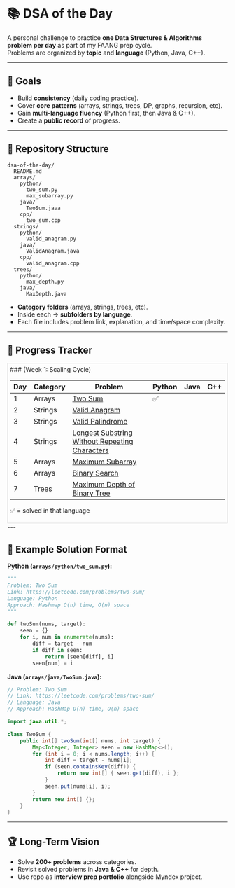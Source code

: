 # 📚 DSA of the Day  

A personal challenge to practice **one Data Structures & Algorithms problem per day** as part of my FAANG prep cycle.  
Problems are organized by **topic** and **language** (Python, Java, C++).  

---

## 📌 Goals
- Build **consistency** (daily coding practice).  
- Cover **core patterns** (arrays, strings, trees, DP, graphs, recursion, etc).  
- Gain **multi-language fluency** (Python first, then Java & C++).  
- Create a **public record** of progress.  

---

## 📂 Repository Structure  

```
dsa-of-the-day/
  README.md
  arrays/
    python/
      two_sum.py
      max_subarray.py
    java/
      TwoSum.java
    cpp/
      two_sum.cpp
  strings/
    python/
      valid_anagram.py
    java/
      ValidAnagram.java
    cpp/
      valid_anagram.cpp
  trees/
    python/
      max_depth.py
    java/
      MaxDepth.java
```

- **Category folders** (arrays, strings, trees, etc).  
- Inside each → **subfolders by language**.  
- Each file includes problem link, explanation, and time/space complexity.  

---

## 🚀 Progress Tracker
<div style="max-height: 400px; overflow-y: auto; border: 1px solid #ddd; padding: 5px;">
### (Week 1: Scaling Cycle)

| Day | Category   | Problem | Python | Java | C++ |
|-----|------------|---------|--------|------|-----|
| 1   | Arrays     | [Two Sum](https://leetcode.com/problems/two-sum/) | ✅ |  |  |
| 2   | Strings    | [Valid Anagram](https://leetcode.com/problems/valid-anagram/) |  |  |  |
| 3   | Strings    | [Valid Palindrome](https://leetcode.com/problems/valid-palindrome/) |  |  |  |
| 4   | Strings    | [Longest Substring Without Repeating Characters](https://leetcode.com/problems/longest-substring-without-repeating-characters/) | |  |  |
| 5   | Arrays     | [Maximum Subarray](https://leetcode.com/problems/maximum-subarray/) |  |  |  |
| 6   | Arrays     | [Binary Search](https://leetcode.com/problems/binary-search/) |  |  |  |
| 7   | Trees      | [Maximum Depth of Binary Tree](https://leetcode.com/problems/maximum-depth-of-binary-tree/) |  |  |  |

✅ = solved in that language  
</div>
---

## 📝 Example Solution Format  

**Python (`arrays/python/two_sum.py`):**
```python
"""
Problem: Two Sum
Link: https://leetcode.com/problems/two-sum/
Language: Python
Approach: Hashmap O(n) time, O(n) space
"""

def twoSum(nums, target):
    seen = {}
    for i, num in enumerate(nums):
        diff = target - num
        if diff in seen:
            return [seen[diff], i]
        seen[num] = i
```

**Java (`arrays/java/TwoSum.java`):**
```java
// Problem: Two Sum
// Link: https://leetcode.com/problems/two-sum/
// Language: Java
// Approach: HashMap O(n) time, O(n) space

import java.util.*;

class TwoSum {
    public int[] twoSum(int[] nums, int target) {
        Map<Integer, Integer> seen = new HashMap<>();
        for (int i = 0; i < nums.length; i++) {
            int diff = target - nums[i];
            if (seen.containsKey(diff)) {
                return new int[] { seen.get(diff), i };
            }
            seen.put(nums[i], i);
        }
        return new int[] {};
    }
}
```

---

## 🏆 Long-Term Vision
- Solve **200+ problems** across categories.  
- Revisit solved problems in **Java & C++** for depth.  
- Use repo as **interview prep portfolio** alongside Myndex project. 
